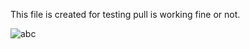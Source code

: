 This file is created for testing pull is working fine or not.

![abc](DevImages/test5_5b868ed1874c8944b86b6962.jpg)
